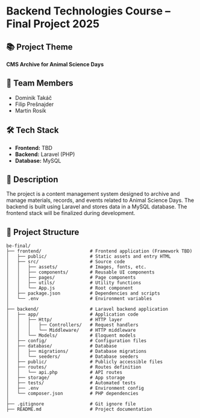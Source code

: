 # Backend Technologies Course – Final Project 2025

## 📚 Project Theme  
**CMS Archive for Animal Science Days**

## 👥 Team Members  
- Dominik Takáč  
- Filip Prešnajder  
- Martin Rosík

## 🛠 Tech Stack  
- **Frontend:** TBD  
- **Backend:** Laravel (PHP)  
- **Database:** MySQL

## 📝 Description  
The project is a content management system designed to archive and manage materials, records, and events related to Animal Science Days. The backend is built using Laravel and stores data in a MySQL database. The frontend stack will be finalized during development.

## 📁 Project Structure

```plaintext
be-final/
├── frontend/                  # Frontend application (Framework TBD)
│   ├── public/                # Static assets and entry HTML
│   ├── src/                   # Source code
│   │   ├── assets/            # Images, fonts, etc.
│   │   ├── components/        # Reusable UI components
│   │   ├── pages/             # Page components
│   │   ├── utils/             # Utility functions
│   │   └── App.js             # Root component
│   ├── package.json           # Dependencies and scripts
│   └── .env                   # Environment variables
│
├── backend/                   # Laravel backend application
│   ├── app/                   # Application code
│   │   ├── Http/              # HTTP layer
│   │   │   ├── Controllers/   # Request handlers
│   │   │   └── Middleware/    # HTTP middleware
│   │   └── Models/            # Eloquent models
│   ├── config/                # Configuration files
│   ├── database/              # Database
│   │   ├── migrations/        # Database migrations
│   │   └── seeders/           # Database seeders
│   ├── public/                # Publicly accessible files
│   ├── routes/                # Routes definition
│   │   └── api.php            # API routes
│   ├── storage/               # App storage
│   ├── tests/                 # Automated tests
│   ├── .env                   # Environment config
│   └── composer.json          # PHP dependencies
│
├── .gitignore                 # Git ignore file
├── README.md                  # Project documentation
```
